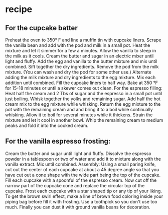 # recipe 
## For the cupcake batter
Preheat the oven to 350° F and line a muffin tin with cupcake liners. 
Scrape the vanilla bean and add with the pod and milk in a small pot. Heat the mixture and let it simmer for a few a minutes. Allow the vanilla to steep in the milk as it cools.
Cream the butter and sugar in an electric mixer until light and fluffy. Add the egg and vanilla to the butter mixture and mix until combined. 
Sift together the dry ingredients. Remove the pod from the milk mixture. (You can wash and dry the pod for some other use.) Alternate adding the milk mixture and dry ingredients to the egg mixture. Mix each addition until combined. 
Fill the cupcake liners to half way. Bake at 350 °F for 15-18 minutes or until a skewer comes out clean.
For the espresso filling:
Heat half the cream and 2 Tbs of sugar and the espresso in a small pot until just boiling. Whisk together the yolks and remaining sugar. 
Add half the hot cream mix to the egg mixture while whisking. Return the egg mixture to the pot with the remaining cream and and bring it to a boil while continually whisking. Allow it to boil for several minutes while it thickens. 
Strain the mixture and let it cool in another bowl. Whip the remaining cream to medium peaks and fold it into the cooked cream.



## For the vanilla espresso frosting:
Cream the butter and sugar until light and fluffy.
Dissolve the espresso powder in a tablespoon or two of water and add it to mixture along with the vanilla extract. Mix until combined.
Assembly:
Using a small paring knife, cut out the center of each cupcake at about a 45 degree angle so that you have cut out a cone shape with the wide part being the top of the cupcake. Fill each cupcake with a spoonful of the espresso cream.
Now cut off the narrow part of the cupcake cone and replace the circular top of the cupcake.
Frost each cupcake with a star shaped tip or any tip of your liking. To get the brown swirl effect, make a line of brown food coloring inside your piping bag before fill it with frosting. Use a toothpick so you don't use too much.
Finally you can dust it with ground vanilla beans for decoration.

